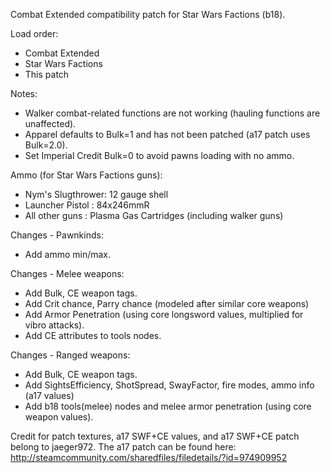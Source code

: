 Combat Extended compatibility patch for Star Wars Factions (b18).

Load order:
- Combat Extended
- Star Wars Factions
- This patch

Notes:
- Walker combat-related functions are not working (hauling functions are unaffected).
- Apparel defaults to Bulk=1 and has not been patched (a17 patch uses Bulk=2.0).
- Set Imperial Credit Bulk=0 to avoid pawns loading with no ammo.

Ammo (for Star Wars Factions guns):
- Nym's Slugthrower: 12 gauge shell
- Launcher Pistol  : 84x246mmR
- All other guns   : Plasma Gas Cartridges (including walker guns)

Changes - Pawnkinds:
- Add ammo min/max.

Changes - Melee weapons:
- Add Bulk, CE weapon tags.
- Add Crit chance, Parry chance (modeled after similar core weapons)
- Add Armor Penetration (using core longsword values, multiplied for vibro attacks).
- Add CE attributes to tools nodes.

Changes - Ranged weapons:
- Add Bulk, CE weapon tags.
- Add SightsEfficiency, ShotSpread, SwayFactor, fire modes, ammo info (a17 values)
- Add b18 tools(melee) nodes and melee armor penetration (using core weapon values).

Credit for patch textures, a17 SWF+CE values, and a17 SWF+CE patch belong to jaeger972.
The a17 patch can be found here:
  http://steamcommunity.com/sharedfiles/filedetails/?id=974909952

